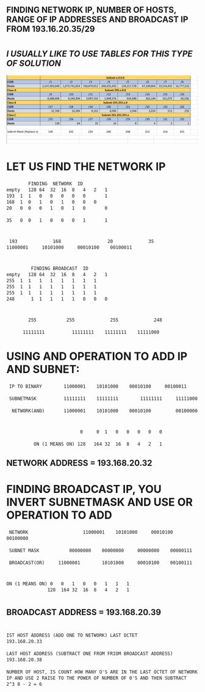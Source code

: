 ## **FINDING NETWORK IP, NUMBER OF HOSTS, RANGE OF IP ADDRESSES AND BROADCAST IP FROM 193.16.20.35/29**

#


## ***I USUALLY LIKE TO USE TABLES FOR THIS TYPE OF SOLUTION***
![](Images/networktable.png)


# **LET US FIND THE NETWORK IP**
            FINDING  NETWORK  ID		                                       					
	empty	128	64	32	16	8	4	2	1
	193	 1	1	0	0	0	0	0       1
	168	 1	0	1	0	1	0	0	0
	20	 0	0	0	1	0	1	0       0
									
	35	 0	0	1	0	0	0	1       1
#
     193	         168	             20	            35
    11000001	 10101000	  00010100	  00100011

#

     		 FINDING BROADCAST  ID					
	empty	128	64	32	16	8	4	2	1
	255	 1	1	1	1	1	1	1	1
	255	 1	1	1	1	1	1	1	1
	255	 1	1	1	1	1	1	1	1
    248      1	1	1	1	1	0	0	0

#

            255	          255	          255	          248	

          11111111	        11111111	11111111	11111000	


# **USING AND OPERATION TO ADD IP AND SUBNET**:

     IP TO BINARY        11000001    10101000	 00010100	  00100011			

     SUBNETMASK          11111111	 11111111        11111111	  11111000		

      NETWORK(AND)       11000001	 10101000	 00010100         00100000									
#
                               0	 0	1	0	0	0	0	0

              ON (1 MEANS ON) 128	164	32	16	8	4	2	1	

## NETWORK ADDRESS = 193.168.20.32	
#

# **FINDING BROADCAST IP, YOU INVERT SUBNETMASK AND USE OR OPERATION TO ADD**		            
                    
   
     
                          
     NETWORK                    11000001	10101000     00010100	00100000

     SUBNET MASK           00000000	   00000000     00000000	00000111		

     BROADCAST(OR)	   11000001        10101000     00010100	00100111			

  
  #
		        					
								
    ON (1 MEANS ON)	0	0	1	0	0	1	1	1
	               128	164	32	16	8	4	2	1

#
 ## BROADCAST ADDRESS = 193.168.20.39	
#
    IST HOST ADDRESS (ADD ONE TO NETWORK) LAST OCTET		                                              193.168.20.33

    LAST HOST ADDRESS (SUBTRACT ONE FROM FRIOM BROADCAST ADDRESS)		                              193.168.20.38

    NUMBER OF HOST, IS COUNT HOW MANY O'S ARE IN THE LAST OCTET OF NETWORK IP AND USE 2 RAISE TO THE POWER OF NUMBER OF 0'S AND THEN SUBTRACT   2^3	8 - 2 = 6	
    
                                                                                                                                               

